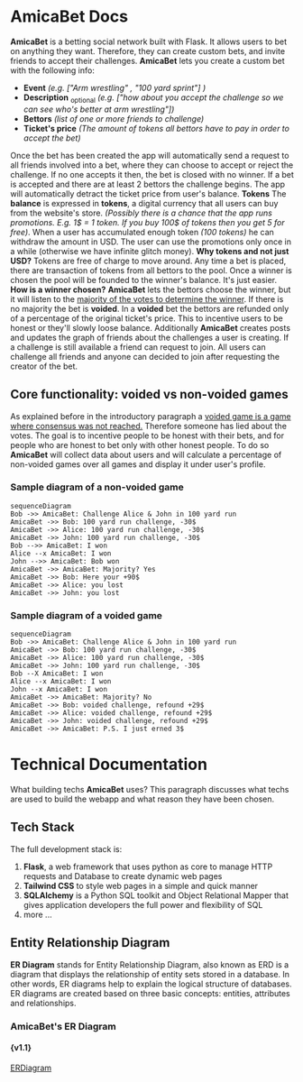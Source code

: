 # AmicaBet Docs

**AmicaBet** is a betting social network built with Flask. It allows users to bet on anything they want. Therefore, they can create custom bets, and invite friends to accept their challenges. **AmicaBet** lets you create a custom bet with the following info:

-   **Event** _(e.g. ["Arm wrestling" , "100 yard sprint"] )_
-   **Description** <sub>optional</sub> _(e.g. ["how about you accept the challenge so we can see who's better at arm wrestling"])_
-   **Bettors** _(list of one or more friends to challenge)_
-   **Ticket's price** _(The amount of tokens all bettors have to pay in order to accept the bet)_

Once the bet has been created the app will automatically send a request to all friends involved into a bet, where they can choose to accept or reject the challenge. If no one accepts it then, the bet is closed with no winner. If a bet is accepted and there are at least 2 bettors the challenge begins. The app will automatically detract the ticket price from user's balance.
**Tokens**
The **balance** is expressed in **tokens**, a digital currency that all users can buy from the website's store. _(Possibly there is a chance that the app runs promotions. E.g. 1$ = 1 token. If you buy 100$ of tokens then you get 5 for free)_. When a user has accumulated enough token _(100 tokens)_ he can withdraw the amount in USD. The user can use the promotions only once in a while (otherwise we have infinite glitch money).
**Why tokens and not just USD?** Tokens are free of charge to move around. Any time a bet is placed, there are transaction of tokens from all bettors to the pool. Once a winner is chosen the pool will be founded to the winner's balance. It's just easier.
**How is a winner chosen?** **AmicaBet** lets the bettors choose the winner, but it will listen to the <u>majority of the votes to determine the winner</u>. If there is no majority the bet is **voided**. In a **voided** bet the bettors are refunded only of a percentage of the original ticket's price. This to incentive users to be honest or they'll slowly loose balance.
Additionally **AmicaBet** creates posts and updates the graph of friends about the challenges a user is creating. If a challenge is still available a friend can request to join. All users can challenge all friends and anyone can decided to join after requesting the creator of the bet.

## Core functionality: voided vs non-voided games

As explained before in the introductory paragraph a <u>voided game is a game where consensus was not reached.</u> Therefore someone has lied about the votes. The goal is to incentive people to be honest with their bets, and for people who are honest to bet only with other honest people. To do so **AmicaBet** will collect data about users and will calculate a percentage of non-voided games over all games and display it under user's profile.

### Sample diagram of a non-voided game

```mermaid
sequenceDiagram
Bob ->> AmicaBet: Challenge Alice & John in 100 yard run
AmicaBet ->> Bob: 100 yard run challenge, -30$
AmicaBet ->> Alice: 100 yard run challenge, -30$
AmicaBet ->> John: 100 yard run challenge, -30$
Bob -->> AmicaBet: I won
Alice --x AmicaBet: I won
John -->> AmicaBet: Bob won
AmicaBet ->> AmicaBet: Majority? Yes
AmicaBet ->> Bob: Here your +90$
AmicaBet ->> Alice: you lost
AmicaBet ->> John: you lost
```

### Sample diagram of a voided game

```mermaid
sequenceDiagram
Bob ->> AmicaBet: Challenge Alice & John in 100 yard run
AmicaBet ->> Bob: 100 yard run challenge, -30$
AmicaBet ->> Alice: 100 yard run challenge, -30$
AmicaBet ->> John: 100 yard run challenge, -30$
Bob --X AmicaBet: I won
Alice --x AmicaBet: I won
John --x AmicaBet: I won
AmicaBet ->> AmicaBet: Majority? No
AmicaBet ->> Bob: voided challenge, refound +29$
AmicaBet ->> Alice: voided challenge, refound +29$
AmicaBet ->> John: voided challenge, refound +29$
AmicaBet ->> AmicaBet: P.S. I just erned 3$
```

# Technical Documentation

What building techs **AmicaBet** uses? This paragraph discusses what techs are used to build the webapp and what reason they have been chosen.

## Tech Stack

The full development stack is:

1.  **Flask**, a web framework that uses python as core to manage HTTP requests and Database to create dynamic web pages
2.  **Tailwind CSS** to style web pages in a simple and quick manner
3.  **SQLAlchemy** is a Python SQL toolkit and Object Relational Mapper that gives application developers the full power and flexibility of SQL
4.  more ...

## Entity Relationship Diagram

**ER Diagram** stands for Entity Relationship Diagram, also known as ERD is a diagram that displays the relationship of entity sets stored in a database. In other words, ER diagrams help to explain the logical structure of databases. ER diagrams are created based on three basic concepts: entities, attributes and relationships.

### AmicaBet's ER Diagram

#### {v1.1}

[ERDiagram](assets/AmicaBetERDiagram.drawio.png)
